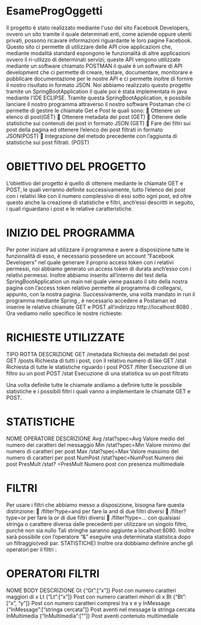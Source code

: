 # EsameProgOggetti
 Il progetto è stato realizzato mediante l'uso del sito Facebook Developers, ovvero un sito tramite il quale determinati enti, come aziende oppure utenti privati, possono ricavare informazioni riguardante le loro pagine Facebook. Questo sito ci permette di utilizzare delle API cioe applicazioni che, mediante modalità standard espongono le funzionalità di altre applicazioni ovvero il ri-utlizzo di determinati servizi; queste API vengono utilizzate mediante un software chiamato POSTMAN il quale è un software di API development che ci permette di  creare, testare, documentare, monitorare e pubblicare documentazione per le nostre API e ci permette inoltre di fornire il nostro risultato in formato JSON. Noi abbiamo realizzato questo progetto tramite un SpringBootApplication il quale poi è stata implementata in java mediante l'IDE ECLIPSE. Tramite questa SpringBootApplication, è possibile lanciare il nostro programma attraverso il nostro software Postaman che ci permette di gestire le chiamate Get e Post le quali sono:
	Ottenere un elenco di post(GET)
	Ottenere metadata dei post (GET)
	Ottenere delle statistiche sui contenuti dei post in formato JSON (GET)
	Fare dei filtri sui post della pagina ed ottenere l’elenco dei post filtrati in formato JSON(POST)
	Integrazione del metodo precedente con l’aggiunta di statistiche sui post filtrati. (POST)
# OBIETTIVO DEL PROGETTO
L’obiettivo del progetto è quello di ottenere mediante le chiamate GET e POST, le quali verranno definite successivamente, tutto l’elenco dei post con i relativi like con il numero complessivo di essi sotto ogni post, ed oltre questo anche la creazione di statistiche e filtri, anch’essi descritti in seguito, i quali riguardano i post e le relative caratteristiche.
# INIZIO DEL PROGRAMMA
Per poter iniziare ad utilizzare il programma e avere a disposizione tutte le funzionalità di esso, è necessario possedere un account “Facebook Developers” nel quale generare il proprio access token con i relativi permessi, noi abbiamo generato un access token di durata anch’esso con i relativi permessi. Inoltre abbiamo inserito all’interno del test della SpringBootApplication un main nel quale viene passato il sito della nostra pagina con l’access token relativo permette al programma di collegarsi, appunto, con la nostra pagina. Successivamente, una volta mandato in run il programma mediante Spring , è necessario accedere a Postaman ed inserire le relative chiamate GET e POST all’indirizzo http://localhost:8080 . Ora vediamo nello specifico le nostre richieste: 
# RICHIESTE UTILIZZATE


TIPO	ROTTA	DESCRIZIONE
GET	/metadata	Richiesta dei metadati dei post
GET	/posts	Richiesta di tutti i post, con il relativo numero di like
GET	/stat	Richiesta di tutte le statistiche riguardo i post
POST	/filter	Esecuzione di un filtro su un post
POST	/stat	Esecuzione di una statistica su un post filtrato


Una volta definite tutte le chiamate andiamo a definire tutte le possibile statistiche e i possibili filtri i quali vanno a implementare le chiamate GET e POST.

# STATISTICHE
NOME	OPERATORE	DESCRIZIONE
Avg	/stat?spec=Avg	Valore medio del numero dei caratteri del messaggio
Min	/stat?spec=Min	Valore minimo del numero di caratteri per post
Max	/stat?spec=Max	Valore massimo del numero di caratteri per post
NumPost	/stat?spec=NumPost	Numero dei post
PresMult	/stat? =PresMult	Numero post con presenza multimediale

# FILTRI
Per usare i filtri che abbiamo messo a disposizione, bisogna fare questa distinzione:
	/filter?type=and per fare la and di due filtri diversi
	/filter?type=or per fare la or di due filtri diversi
	/filter?type=… con qualsiasi stringa o carattere diversa dalle precedenti per utilizzare un singolo filtro, purchè non sia nullo Tali stringhe saranno aggiunte a localhost:8080. Inoltre sarà possibile con l’operatore “&” eseguire una determinata statistica dopo un filtraggio(vedi par. STATISTICHE)
Inoltre ora dobbiamo definire anche gli operatori per il filtri :
# OPERATORI FILTRI
NOME 	BODY	DESCRIZIONE
Gt	{“Gt”:[“x”]}	Post con numero caratteri maggiori di x
Lt	{“Lt”:[“x”]}	Post con numero caratteri minori di x
Bt	{“Bt”:[“x”, “y”]}	Post con numero caratteri compresi tra x e y
InMessage	{“InMessage”:[“stringa cercata”]}	Post aventi nel message la stringa cercata
InMultimedia	{“InMultimedia”:[“”]}	Post aventi contenuto multimediale

